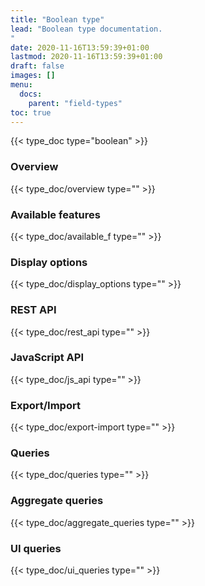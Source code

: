 ```yaml
---
title: "Boolean type"
lead: "Boolean type documentation.
"
date: 2020-11-16T13:59:39+01:00
lastmod: 2020-11-16T13:59:39+01:00
draft: false
images: []
menu:
  docs:
    parent: "field-types"
toc: true
---
```


{{< type_doc type="boolean" >}}

### Overview
{{< type_doc/overview type="" >}}

### Available features
{{< type_doc/available_f type="" >}}

### Display options 
{{< type_doc/display_options type="" >}}

### REST API 
{{< type_doc/rest_api type="" >}}

### JavaScript API
{{< type_doc/js_api type="" >}}

### Export/Import
{{< type_doc/export-import type="" >}}

### Queries 
{{< type_doc/queries type="" >}}

### Aggregate queries
{{< type_doc/aggregate_queries type="" >}}

### UI queries
{{< type_doc/ui_queries type="" >}}

